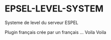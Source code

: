 # EPSEL-LEVEL-SYSTEM
Systeme de level du serveur ESPEL

Plugin français crée par un français ...
Voila Voila
